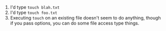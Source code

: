 1. I'd type `touch blah.txt`
2. I'd type `touch foo.txt`
3. Executing `touch` on an existing file doesn't seem to do anything, though if you pass options, you can do some 
file access type things.
 